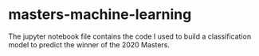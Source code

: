 # masters-machine-learning

The jupyter notebook file contains the code I used to build a classification model to predict the winner of the 2020 Masters.
